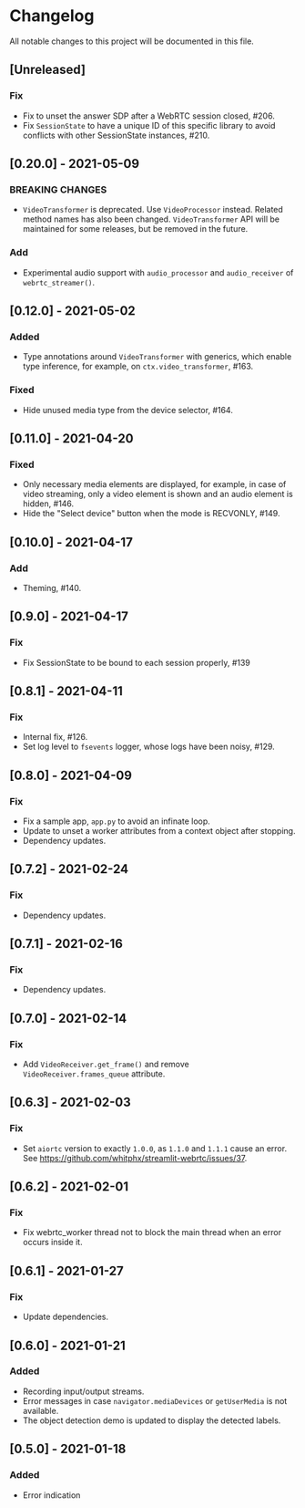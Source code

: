 # Changelog
All notable changes to this project will be documented in this file.

## [Unreleased]
### Fix
- Fix to unset the answer SDP after a WebRTC session closed, #206.
- Fix `SessionState` to have a unique ID of this specific library to avoid conflicts with other SessionState instances, #210.

## [0.20.0] - 2021-05-09
### BREAKING CHANGES
- `VideoTransformer` is deprecated. Use `VideoProcessor` instead. Related method names has also been changed. `VideoTransformer` API will be maintained for some releases, but be removed in the future.

### Add
- Experimental audio support with `audio_processor` and `audio_receiver` of `webrtc_streamer()`.

## [0.12.0] - 2021-05-02
### Added
- Type annotations around `VideoTransformer` with generics, which enable type inference, for example, on `ctx.video_transformer`, #163.

### Fixed
- Hide unused media type from the device selector, #164.

## [0.11.0] - 2021-04-20
### Fixed
- Only necessary media elements are displayed, for example, in case of video streaming, only a video element is shown and an audio element is hidden, #146.
- Hide the "Select device" button when the mode is RECVONLY, #149.

## [0.10.0] - 2021-04-17
### Add
- Theming, #140.

## [0.9.0] - 2021-04-17
### Fix
- Fix SessionState to be bound to each session properly, #139

## [0.8.1] - 2021-04-11
### Fix
- Internal fix, #126.
- Set log level to `fsevents` logger, whose logs have been noisy, #129.

## [0.8.0] - 2021-04-09
### Fix
- Fix a sample app, `app.py` to avoid an infinate loop.
- Update to unset a worker attributes from a context object after stopping.
- Dependency updates.

## [0.7.2] - 2021-02-24
### Fix
- Dependency updates.

## [0.7.1] - 2021-02-16
### Fix
- Dependency updates.

## [0.7.0] - 2021-02-14
### Fix
- Add `VideoReceiver.get_frame()` and remove `VideoReceiver.frames_queue` attribute.

## [0.6.3] - 2021-02-03
### Fix
- Set `aiortc` version to exactly `1.0.0`, as `1.1.0` and `1.1.1` cause an error. See https://github.com/whitphx/streamlit-webrtc/issues/37.

## [0.6.2] - 2021-02-01
### Fix
- Fix webrtc_worker thread not to block the main thread when an error occurs inside it.

## [0.6.1] - 2021-01-27
### Fix
- Update dependencies.

## [0.6.0] - 2021-01-21
### Added
- Recording input/output streams.
- Error messages in case `navigator.mediaDevices` or `getUserMedia` is not available.
- The object detection demo is updated to display the detected labels.

## [0.5.0] - 2021-01-18
### Added
- Error indication
